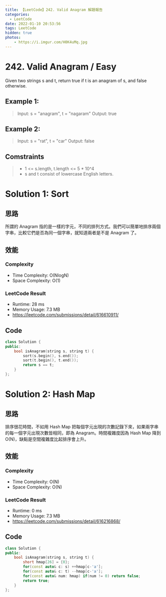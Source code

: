 ```yaml
---
title: 【LeetCode】242. Valid Anagram 解題報告
categories:
  - LeetCode
date: 2022-01-10 20:53:56
tags: LeetCode
hidden: true
photos:
    - https://i.imgur.com/H0K4uMq.jpg
---
```

 
# 242. Valid Anagram / Easy

Given two strings s and t, return true if t is an anagram of s, and false otherwise.

<!-- more --> 

## Example 1:
> Input: s = "anagram", t = "nagaram"
> Output: true

## Example 2:
> Input: s = "rat", t = "car"
> Output: false


## Comstraints
> - 1 <= s.length, t.length <= 5 * 10^4
> - s and t consist of lowercase English letters.

# Solution 1: Sort
## 思路

所謂的 Anagram 指的是一樣的字元，不同的排列方式。我們可以簡單地排序兩個字串，比較它們是否為同一個字串，就知道兩者是不是 Anagram 了。

## 效能

### Complexity 
- Time Complexity: O(NlogN)
- Space Complexity: O(1)

### LeetCode Result

- Runtime: 28 ms
- Memory Usage: 7.3 MB 
- https://leetcode.com/submissions/detail/616610911/

## Code
```cpp
class Solution {
public:
    bool isAnagram(string s, string t) {
        sort(s.begin(), s.end());
        sort(t.begin(), t.end());
        return s == t;
    }
};
```


# Solution 2: Hash Map
## 思路

排序很花時間，不如用 Hash Map 把每個字元出現的次數記錄下來，如果兩字串的每一個字元出現次數皆相同，即為 Anagram。時間複雜度因為 Hash Map 降到 O(N)，缺點是空間複雜度比起排序會上升。

## 效能

### Complexity 
- Time Complexity: O(N)
- Space Complexity: O(N)

### LeetCode Result

- Runtime: 0 ms
- Memory Usage: 7.3 MB 
- https://leetcode.com/submissions/detail/616216868/

## Code
```cpp
class Solution {
public:
    bool isAnagram(string s, string t) {
        short hmap[26] = {0};
        for(const auto& c: s) ++hmap[c-'a'];
        for(const auto& c: t) --hmap[c-'a'];
        for(const auto& num: hmap) if(num != 0) return false;
        return true;
    }
};
```